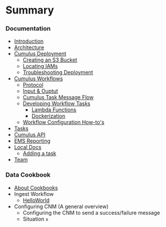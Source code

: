 # Summary

### Documentation

* [Introduction](README.md)
* [Architecture](docs/architecture.md)
* [Cumulus Deployment](docs/deployment.md)
  * [Creating an S3 Bucket](docs/create_bucket.md)
  * [Locating IAMs](docs/iam_roles.md)
  * [Troubleshooting Deployment](docs/troubleshoot_deployment.md)
* [Cumulus Workflows](docs/workflows.md)
  * [Protocol](docs/protocol.md)
  * [Input & Ouptut](docs/input_output.md)
  * [Cumulus Task Message Flow](docs/cumulus-task-message-flow.md)
  * [Developing Workflow Tasks](docs/developing-workflow-tasks.md)
    * [Lambda Functions](docs/lambda.md)
    * [Dockerization](docs/docker.md)
  * [Workflow Configuration How-to's](docs/workflow-configuration-how-to.md)
* [Tasks](docs/tasks.md)
* [Cumulus API](docs/api.md)
* [EMS Reporting](docs/ems_reporting.md)
* [Local Docs](docs/doc_installation.md)
  * [Adding a task](docs/adding-a-task.md)
* [Team](docs/team.md)

### Data Cookbook

* [About Cookbooks](docs/about-cookbooks.md)
* Ingest Workflow
  * [HelloWorld](docs/hello-world.md)
* Configuring CNM (A general overview)
  * Configuring the CNM to send a success/failure message
  * Situation `x`
